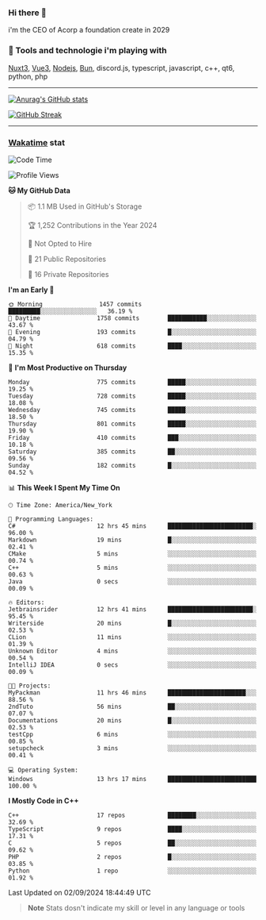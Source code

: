 ### Hi there 👋

i'm the CEO of Acorp a foundation create in 2029  

### 🧰 Tools and technologie i'm playing with

[Nuxt3](https://nuxt.com), [Vue3](https://vuejs.org/), [Nodejs](https://nodejs.org), [Bun](https://bun.sh/), discord.js, typescript, javascript, c++, qt6, python, php

---

[![Anurag's GitHub stats](https://github-readme-stats.vercel.app/api?username=ackimixs&show_icons=true&theme=github_dark&count_private=true)](https://www.ackimixs.xyz)

[![GitHub Streak](https://github-readme-streak-stats.herokuapp.com?user=Ackimixs&theme=github-dark-blue&date_format=j%20M%5B%20Y%5D&mode=weekly)](https://git.io/streak-stats)

---
 
 ### [Wakatime](https://wakatime.com/) stat

<!--START_SECTION:waka-->
![Code Time](http://img.shields.io/badge/Code%20Time-1%2C248%20hrs%2013%20mins-blue)

![Profile Views](http://img.shields.io/badge/Profile%20Views-0-blue)

**🐱 My GitHub Data** 

> 📦 1.1 MB Used in GitHub's Storage 
 > 
> 🏆 1,252 Contributions in the Year 2024
 > 
> 🚫 Not Opted to Hire
 > 
> 📜 21 Public Repositories 
 > 
> 🔑 16 Private Repositories 
 > 
**I'm an Early 🐤** 

```text
🌞 Morning                1457 commits        █████████░░░░░░░░░░░░░░░░   36.19 % 
🌆 Daytime                1758 commits        ███████████░░░░░░░░░░░░░░   43.67 % 
🌃 Evening                193 commits         █░░░░░░░░░░░░░░░░░░░░░░░░   04.79 % 
🌙 Night                  618 commits         ████░░░░░░░░░░░░░░░░░░░░░   15.35 % 
```
📅 **I'm Most Productive on Thursday** 

```text
Monday                   775 commits         █████░░░░░░░░░░░░░░░░░░░░   19.25 % 
Tuesday                  728 commits         █████░░░░░░░░░░░░░░░░░░░░   18.08 % 
Wednesday                745 commits         █████░░░░░░░░░░░░░░░░░░░░   18.50 % 
Thursday                 801 commits         █████░░░░░░░░░░░░░░░░░░░░   19.90 % 
Friday                   410 commits         ███░░░░░░░░░░░░░░░░░░░░░░   10.18 % 
Saturday                 385 commits         ██░░░░░░░░░░░░░░░░░░░░░░░   09.56 % 
Sunday                   182 commits         █░░░░░░░░░░░░░░░░░░░░░░░░   04.52 % 
```


📊 **This Week I Spent My Time On** 

```text
🕑︎ Time Zone: America/New_York

💬 Programming Languages: 
C#                       12 hrs 45 mins      ████████████████████████░   96.00 % 
Markdown                 19 mins             █░░░░░░░░░░░░░░░░░░░░░░░░   02.41 % 
CMake                    5 mins              ░░░░░░░░░░░░░░░░░░░░░░░░░   00.74 % 
C++                      5 mins              ░░░░░░░░░░░░░░░░░░░░░░░░░   00.63 % 
Java                     0 secs              ░░░░░░░░░░░░░░░░░░░░░░░░░   00.09 % 

🔥 Editors: 
Jetbrainsrider           12 hrs 41 mins      ████████████████████████░   95.45 % 
Writerside               20 mins             █░░░░░░░░░░░░░░░░░░░░░░░░   02.53 % 
CLion                    11 mins             ░░░░░░░░░░░░░░░░░░░░░░░░░   01.39 % 
Unknown Editor           4 mins              ░░░░░░░░░░░░░░░░░░░░░░░░░   00.54 % 
IntelliJ IDEA            0 secs              ░░░░░░░░░░░░░░░░░░░░░░░░░   00.09 % 

🐱‍💻 Projects: 
MyPackman                11 hrs 46 mins      ██████████████████████░░░   88.56 % 
2ndTuto                  56 mins             ██░░░░░░░░░░░░░░░░░░░░░░░   07.07 % 
Documentations           20 mins             █░░░░░░░░░░░░░░░░░░░░░░░░   02.53 % 
testCpp                  6 mins              ░░░░░░░░░░░░░░░░░░░░░░░░░   00.85 % 
setupcheck               3 mins              ░░░░░░░░░░░░░░░░░░░░░░░░░   00.41 % 

💻 Operating System: 
Windows                  13 hrs 17 mins      █████████████████████████   100.00 % 
```

**I Mostly Code in C++** 

```text
C++                      17 repos            ████████░░░░░░░░░░░░░░░░░   32.69 % 
TypeScript               9 repos             ████░░░░░░░░░░░░░░░░░░░░░   17.31 % 
C                        5 repos             ██░░░░░░░░░░░░░░░░░░░░░░░   09.62 % 
PHP                      2 repos             █░░░░░░░░░░░░░░░░░░░░░░░░   03.85 % 
Python                   1 repo              ░░░░░░░░░░░░░░░░░░░░░░░░░   01.92 % 
```




 Last Updated on 02/09/2024 18:44:49 UTC
<!--END_SECTION:waka-->

> **Note**
> Stats dosn't indicate my skill or level in any language or tools
